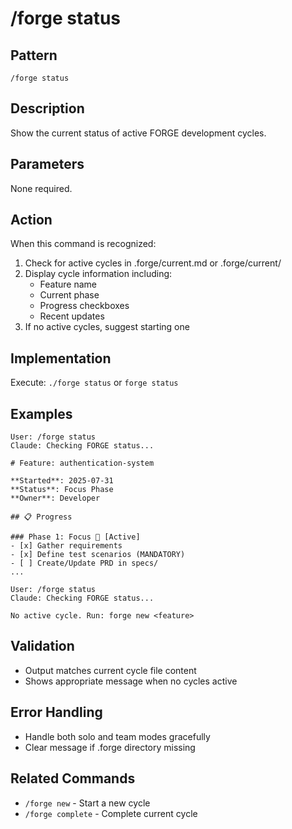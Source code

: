 # /forge status

## Pattern
```
/forge status
```

## Description
Show the current status of active FORGE development cycles.

## Parameters
None required.

## Action
When this command is recognized:
1. Check for active cycles in .forge/current.md or .forge/current/
2. Display cycle information including:
   - Feature name
   - Current phase
   - Progress checkboxes
   - Recent updates
3. If no active cycles, suggest starting one

## Implementation
Execute: `./forge status` or `forge status`

## Examples
```
User: /forge status
Claude: Checking FORGE status...

# Feature: authentication-system

**Started**: 2025-07-31
**Status**: Focus Phase
**Owner**: Developer

## 📋 Progress

### Phase 1: Focus 🎯 [Active]
- [x] Gather requirements
- [x] Define test scenarios (MANDATORY)
- [ ] Create/Update PRD in specs/
...
```

```
User: /forge status
Claude: Checking FORGE status...

No active cycle. Run: forge new <feature>
```

## Validation
- Output matches current cycle file content
- Shows appropriate message when no cycles active

## Error Handling
- Handle both solo and team modes gracefully
- Clear message if .forge directory missing

## Related Commands
- `/forge new` - Start a new cycle
- `/forge complete` - Complete current cycle
